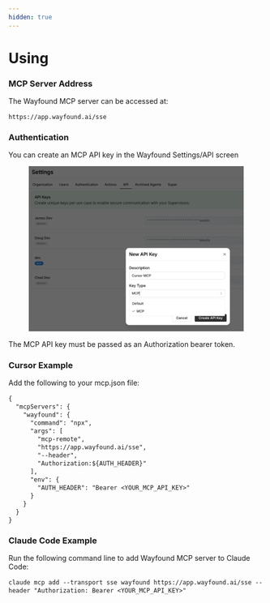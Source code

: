 ```yaml
---
hidden: true
---
```


# Using

### MCP Server Address

The Wayfound MCP server can be accessed at:

```
https://app.wayfound.ai/sse
```

### Authentication

You can create an MCP API key in the Wayfound Settings/API screen

<figure><img src="../.gitbook/assets/image.png" alt=""><figcaption></figcaption></figure>

The MCP API key must be passed as an Authorization bearer token.

### Cursor Example

Add the following to your mcp.json file:

```
{
  "mcpServers": {
    "wayfound": {
      "command": "npx",
      "args": [
        "mcp-remote",
        "https://app.wayfound.ai/sse",
        "--header",
        "Authorization:${AUTH_HEADER}"
      ],
      "env": {
        "AUTH_HEADER": "Bearer <YOUR_MCP_API_KEY>"
      }
    }
  }
}
```

### Claude Code Example

Run the following command line to add Wayfound MCP server to Claude Code:

```
claude mcp add --transport sse wayfound https://app.wayfound.ai/sse --header "Authorization: Bearer <YOUR_MCP_API_KEY>"
```

